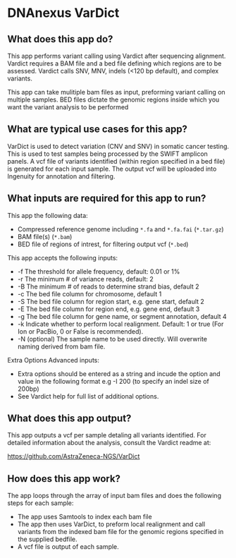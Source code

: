 # DNAnexus VarDict

## What does this app do?

This app performs variant calling using Vardict after sequencing alignment.
Vardict requires a BAM file and a bed file defining which regions are to be assessed. 
Vardict calls SNV, MNV, indels (<120 bp default), and complex variants.

This app can take mulitiple bam files as input, preforming variant calling on multiple samples. 
BED files dictate the genomic regions inside which you want the variant analysis to be performed


## What are typical use cases for this app?

VarDict is used to detect variation (CNV and SNV) in somatic cancer testing. 
This is used to test samples being processed by the SWIFT amplicon panels. 
A vcf file of variants identified (within region specified in a bed file) is generated for each input sample. 
The output vcf will be uploaded into Ingenuity for annotation and filtering.


## What inputs are required for this app to run?

This app the following data:

- Compressed reference genome including `*.fa` and `*.fa.fai` (`*.tar.gz`)
- BAM file(s) (`*.bam`)
- BED file of regions of intrest, for filtering output vcf (`*.bed`)

This app accepts the following inputs:

- -f 	The threshold for allele frequency, default: 0.01 or 1%
- -r	The minimum # of variance reads, default: 2
- -B	The minimum # of reads to determine strand bias, default 2
- -c	The bed file column for chromosome, default 1
- -S	The bed file column for region start, e.g. gene start, default 2
- -E	The bed file column for region end, e.g. gene end, default 3
- -g	The bed file column for gene name, or segment annotation, default 4
- -k 	Indicate whether to perform local realignment.  Default: 1 or true (For Ion or PacBio, 0 or False is recommended).
- -N	(optional) The sample name to be used directly.  Will overwrite naming derived from bam file.

Extra Options Advanced inputs:

- Extra options should be entered as a string and incude the option and value in the following format e.g -I 200 (to specify an indel size of 200bp)
- See Vardict help for full list of additional options.


## What does this app output?

This app outputs a vcf per sample detaling all variants identified. For detailed information about the analysis, consult the Vardict readme at:

https://github.com/AstraZeneca-NGS/VarDict 


## How does this app work?

The app loops through the array of input bam files and does the following steps for each sample: 
- The app uses Samtools to index each bam file 
- The app then uses VarDict, to preform local realignment and call variants from the indexed bam file for the genomic regions specified in the supplied bedfile. 
- A vcf file is output of each sample.

